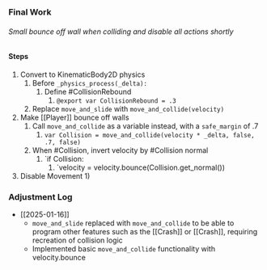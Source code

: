 ### Final Work
###### Small bounce off wall when colliding and disable all actions shortly

#### Steps
1) Convert to KinematicBody2D physics
	1) Before `_physics_process(_delta):`
		1) Define #CollisionRebound
			1) `@export var CollisionRebound = .3`
	2) Replace `move_and_slide` with `move_and_collide(velocity)`
2) Make [[Player]] bounce off walls
	1) Call `move_and_collide` as a variable instead, with a `safe_margin` of .7
		1) `var Collision = move_and_collide(velocity * _delta, false, .7, false)`
	2) When #Collision, invert velocity by #Collision normal
		1) `if Collision:
			1) `velocity = velocity.bounce(Collision.get_normal())
3) Disable Movement
	1) 

### Adjustment Log
- [[2025-01-16]]
	- `move_and_slide` replaced with `move_and_collide` to be able to program other features such as the [[Crash]] or [[Crash]], requiring recreation of collision logic
	- Implemented basic `move_and_collide` functionality with velocity.bounce
	 